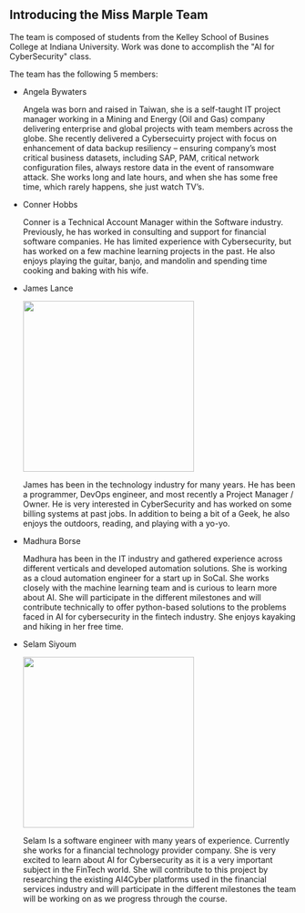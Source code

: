 ## Introducing the Miss Marple Team

The team is composed of students from the Kelley School of Busines College at Indiana University.  Work was done to accomplish the "AI for CyberSecurity" class.

The team has the following 5 members:

<ul>
    <li>
        <p>Angela Bywaters</p>
        <p>Angela was born and raised in Taiwan, she is a self-taught IT project manager working in a Mining and Energy (Oil and Gas) company delivering enterprise and global projects with team members across the globe. She recently delivered a Cybersecuirty project with focus on enhancement of data backup resiliency – ensuring company’s most critical business datasets, including SAP, PAM, critical network configuration files, always restore data in the event of ransomware attack. She  works long and late hours, and when she has some free time, which rarely happens, she just watch TV’s.</p>
    </li>
    <li>
        <p>Conner Hobbs</p>
        <p>Conner is a Technical Account Manager within the Software industry. Previously, he has worked in consulting and support for financial software companies. He has limited experience with Cybersecurity, but has worked on a few machine learning projects in the past. He also enjoys playing the guitar, banjo, and mandolin and spending time cooking and baking with his wife.</p>
    </li>
    <li>
        <p>James Lance</p>
        <img src="{{ '/assets/images/jnlance.png' | relative_url }}" width="300">
        <p>James has been in the technology industry for many years.  He has been a programmer, DevOps engineer, and most recently a Project Manager / Owner.  He is very interested in CyberSecurity and has worked on some billing systems at past jobs.  In addition to being a bit of a Geek, he also enjoys the outdoors, reading, and playing with a yo-yo.</p>
    </li>
    <li>
        <p>Madhura Borse</p>
        <p>Madhura has been in the IT industry and gathered experience across different verticals and developed automation solutions. She is working as a cloud automation engineer for a start up in SoCal. She works closely with the machine learning team and is curious to learn more about AI. She will participate in the different milestones and will contribute technically to offer python-based solutions to the problems faced in AI for cybersecurity in the fintech industry. She enjoys kayaking and hiking in her free time.</p>
    </li>
    <li>
        <p>Selam Siyoum</p>
        <img src="{{ '/assets/images/ssiyoum.jpeg' | relative_url }}" width="300">
        <p>Selam Is a software engineer with many years of experience. Currently she works for a financial technology provider company. She is very excited to learn about AI for Cybersecurity as it is a very important subject in the FinTech world. She will contribute to this project by researching the existing AI4Cyber platforms used in the financial services industry and will participate in the different milestones the team will be working on as we progress through the course.</p>
    </li>
</ul>
